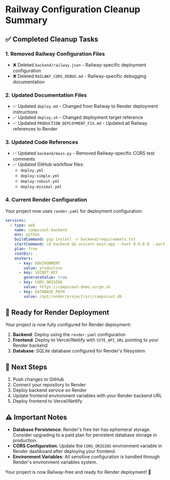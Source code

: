 # Railway Configuration Cleanup Summary

## ✅ Completed Cleanup Tasks

### 1. Removed Railway Configuration Files
- ❌ Deleted `backend/railway.json` - Railway-specific deployment configuration
- ❌ Deleted `RAILWAY_CORS_DEBUG.md` - Railway-specific debugging documentation

### 2. Updated Documentation Files
- ✅ Updated `deploy.md` - Changed from Railway to Render deployment instructions
- ✅ Updated `deploy.sh` - Changed deployment target reference
- ✅ Updated `PRODUCTION_DEPLOYMENT_FIX.md` - Updated all Railway references to Render

### 3. Updated Code References
- ✅ Updated `backend/main.py` - Removed Railway-specific CORS test comments
- ✅ Updated GitHub workflow files:
  - `deploy.yml`
  - `deploy-simple.yml` 
  - `deploy-robust.yml`
  - `deploy-minimal.yml`

### 4. Current Render Configuration
Your project now uses `render.yaml` for deployment configuration:
```yaml
services:
  - type: web
    name: campscout-backend
    env: python
    buildCommand: pip install -r backend/requirements.txt
    startCommand: cd backend && uvicorn main:app --host 0.0.0.0 --port $PORT
    plan: free
    rootDir: .
    envVars:
      - key: ENVIRONMENT
        value: production
      - key: SECRET_KEY
        generateValue: true
      - key: CORS_ORIGINS
        value: https://campscout-demo.surge.sh
      - key: DATABASE_PATH
        value: /opt/render/project/src/campscout.db
```

## 🚀 Ready for Render Deployment

Your project is now fully configured for Render deployment:

1. **Backend**: Deploy using the `render.yaml` configuration
2. **Frontend**: Deploy to Vercel/Netlify with `VITE_API_URL` pointing to your Render backend
3. **Database**: SQLite database configured for Render's filesystem

## 📝 Next Steps

1. Push changes to GitHub
2. Connect your repository to Render
3. Deploy backend service on Render
4. Update frontend environment variables with your Render backend URL
5. Deploy frontend to Vercel/Netlify

## ⚠️ Important Notes

- **Database Persistence**: Render's free tier has ephemeral storage. Consider upgrading to a paid plan for persistent database storage in production.
- **CORS Configuration**: Update the `CORS_ORIGINS` environment variable in Render dashboard after deploying your frontend.
- **Environment Variables**: All sensitive configuration is handled through Render's environment variables system.

Your project is now Railway-free and ready for Render deployment! 🎉